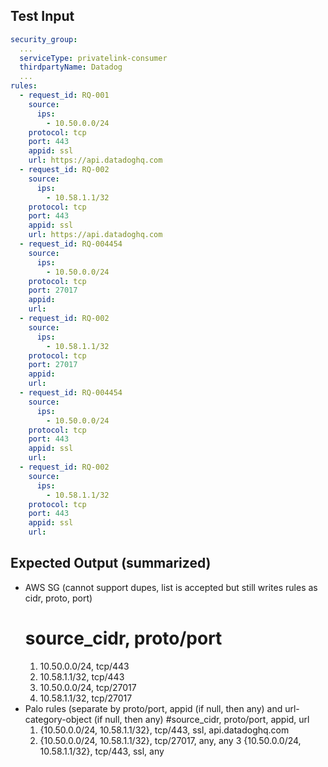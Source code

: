 ## Test Input
```yaml
security_group:
  ...
  serviceType: privatelink-consumer
  thirdpartyName: Datadog
  ...
rules:
  - request_id: RQ-001
    source:
      ips:
        - 10.50.0.0/24
    protocol: tcp
    port: 443
    appid: ssl
    url: https://api.datadoghq.com
  - request_id: RQ-002
    source:
      ips:
        - 10.58.1.1/32
    protocol: tcp
    port: 443
    appid: ssl
    url: https://api.datadoghq.com
  - request_id: RQ-004454
    source:
      ips:
        - 10.50.0.0/24
    protocol: tcp
    port: 27017
    appid: 
    url: 
  - request_id: RQ-002
    source:
      ips:
        - 10.58.1.1/32
    protocol: tcp
    port: 27017
    appid: 
    url:  
  - request_id: RQ-004454
    source:
      ips:
        - 10.50.0.0/24
    protocol: tcp
    port: 443
    appid: ssl
    url: 
  - request_id: RQ-002
    source:
      ips:
        - 10.58.1.1/32
    protocol: tcp
    port: 443
    appid: ssl
    url:  
```

## Expected Output (summarized)

- AWS SG (cannot support dupes, list is accepted but still writes rules as cidr, proto, port)
    # source_cidr, proto/port
    1. 10.50.0.0/24, tcp/443
    2. 10.58.1.1/32, tcp/443
    3. 10.50.0.0/24, tcp/27017
    4. 10.58.1.1/32, tcp/27017
- Palo rules (separate by proto/port, appid (if null, then any) and url-category-object (if null, then any)
    #source_cidr, proto/port, appid, url
    1. {10.50.0.0/24, 10.58.1.1/32}, tcp/443, ssl, api.datadoghq.com
    2. {10.50.0.0/24, 10.58.1.1/32}, tcp/27017, any, any
    3 {10.50.0.0/24, 10.58.1.1/32}, tcp/443, ssl, any

